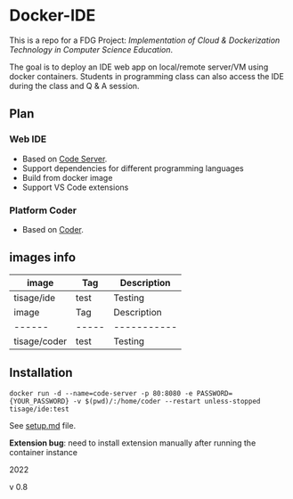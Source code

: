 # Docker-IDE
This is a repo for a FDG Project: *Implementation of Cloud & Dockerization Technology in Computer Science Education*.

The goal is to deploy an IDE web app on local/remote server/VM using docker containers. Students in programming class can also access the IDE during the class and Q & A session.

## Plan
### Web IDE
- Based on [Code Server](https://github.com/coder/code-server).
- Support dependencies for different programming languages
- Build from docker image
- Support VS Code extensions

### Platform Coder
- Based on [Coder](https://github.com/coder/coder).


## images info
| image | Tag | Description |
| ------ | ----- | ----------- |
| tisage/ide | test	| Testing |
| image | Tag | Description |
| ------ | ----- | ----------- |
| tisage/coder | test	| Testing |


## Installation

`docker run -d --name=code-server -p 80:8080 -e PASSWORD={YOUR_PASSWORD} -v $(pwd)/:/home/coder --restart unless-stopped tisage/ide:test`

See [setup.md](https://github.com/tisage/Docker-IDE/blob/main/Setup.md) file.

**Extension bug**: need to install extension manually after running the container instance


2022

v 0.8
